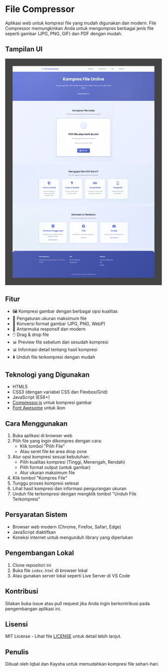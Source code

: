 # File Compressor

Aplikasi web untuk kompresi file yang mudah digunakan dan modern. File Compressor memungkinkan Anda untuk mengompres berbagai jenis file seperti gambar (JPG, PNG, GIF) dan PDF dengan mudah.

## Tampilan UI
![Tampilan UI](Untitled.png)

## Fitur

- 🖼️ Kompresi gambar dengan berbagai opsi kualitas
- 🎯 Pengaturan ukuran maksimum file
- 🔄 Konversi format gambar (JPG, PNG, WebP)
- 📱 Antarmuka responsif dan modern
- 🖱️ Drag & drop file
- 📊 Preview file sebelum dan sesudah kompresi
- 📊 Informasi detail tentang hasil kompresi
- ⬇️ Unduh file terkompresi dengan mudah

## Teknologi yang Digunakan

- HTML5
- CSS3 (dengan variabel CSS dan Flexbox/Grid)
- JavaScript (ES6+)
- [Compressor.js](https://github.com/fengyuanchen/compressorjs) untuk kompresi gambar
- [Font Awesome](https://fontawesome.com/) untuk ikon

## Cara Menggunakan

1. Buka aplikasi di browser web
2. Pilih file yang ingin dikompres dengan cara:
   - Klik tombol "Pilih File"
   - Atau seret file ke area drop zone
3. Atur opsi kompresi sesuai kebutuhan:
   - Pilih kualitas kompresi (Tinggi, Menengah, Rendah)
   - Pilih format output (untuk gambar)
   - Atur ukuran maksimum file
4. Klik tombol "Kompres File"
5. Tunggu proses kompresi selesai
6. Lihat hasil kompresi dan informasi pengurangan ukuran
7. Unduh file terkompresi dengan mengklik tombol "Unduh File Terkompresi"

## Persyaratan Sistem

- Browser web modern (Chrome, Firefox, Safari, Edge)
- JavaScript diaktifkan
- Koneksi internet untuk mengunduh library yang diperlukan

## Pengembangan Lokal

1. Clone repositori ini
2. Buka file `index.html` di browser lokal
3. Atau gunakan server lokal seperti Live Server di VS Code

## Kontribusi

Silakan buka issue atau pull request jika Anda ingin berkontribusi pada pengembangan aplikasi ini.

## Lisensi

MIT License - Lihat file [LICENSE](LICENSE) untuk detail lebih lanjut.

## Penulis

Dibuat oleh Iqbal dan Kaysha untuk memudahkan kompresi file sehari-hari. 
